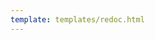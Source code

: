 ```yaml
---
template: templates/redoc.html
---
```


<redoc spec-url=../../apis/restapis/idle-account-identification.yaml></redoc>
<script src="https://cdn.jsdelivr.net/npm/redoc@next/bundles/redoc.standalone.js"> </script>